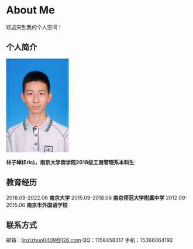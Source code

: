 # **About Me**

欢迎来到我的个人空间！

## **个人简介**

<img src="image/180106011214.JPG" alt="180106011214" style="zoom:25%;" />

**林子晫(Eric)，南京大学商学院2018级工商管理系本科生**

## **教育经历**

2018.09-2022.06 **南京大学**
2015.09-2018.06 **南京师范大学附属中学**
2012.09-2015.06 **南京市外国语学校**

## **联系方式**

邮箱：linzizhuo0409@126.com
QQ：1158458317
手机：15366064192